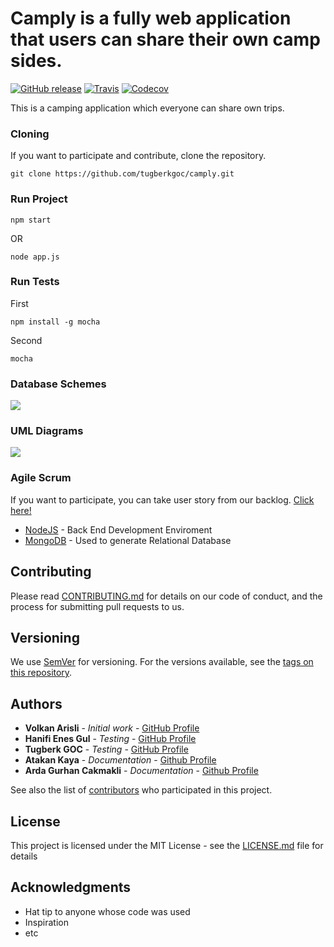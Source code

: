 # Camply is a fully web application that users can share their own camp sides.
[![GitHub release](https://img.shields.io/badge/release-1.0.0-blue.svg)](https://github.com/volkanarisli/camply/releases/tag/1.0.0)
[![Travis](https://img.shields.io/badge/build-passing-brightgreen.svg)](https://github.com/volkanarisli/camply)
[![Codecov](https://img.shields.io/badge/coverage-71%25-orange.svg)](https://github.com/volkanarisli/camply)

This is a camping application which everyone can share own trips.

### Cloning

If you want to participate and contribute, clone the repository.

```
git clone https://github.com/tugberkgoc/camply.git
```

### Run Project

```
npm start
```
OR

```
node app.js
```

### Run Tests

First

```
npm install -g mocha
```
Second

```
mocha
```

### Database Schemes

![](https://www.lucidchart.com/publicSegments/view/c20aa7f4-baf8-4d13-b074-744927e0ac35/image.png)

### UML Diagrams

![](https://www.lucidchart.com/publicSegments/view/1c86e03a-97ba-46a2-ba53-85b8b9b46745/image.png)

### Agile Scrum

If you want to participate, you can take user story from our backlog. [Click here!](https://trello.com/b/XNGXBxr1/camply)


* [NodeJS](https://nodejs.org/en/about/) - Back End Development Enviroment
* [MongoDB](https://www.mongodb.com/) - Used to generate Relational Database

## Contributing

Please read [CONTRIBUTING.md](https://gist.github.com/PurpleBooth/b24679402957c63ec426) for details on our code of conduct, and the process for submitting pull requests to us.

## Versioning

We use [SemVer](http://semver.org/) for versioning. For the versions available, see the [tags on this repository](https://github.com/your/project/tags). 

## Authors

* **Volkan Arisli** - *Initial work* - [GitHub Profile](https://github.com/volkanarisli)
* **Hanifi Enes Gul** - *Testing* - [GitHub Profile](https://github.com/r0sky)
* **Tugberk GOC** - *Testing* - [GitHub Profile](https://github.com/tugberkgoc)
* **Atakan Kaya** - *Documentation* - [Github Profile](https://github.com/Atakankaya1905)
* **Arda Gurhan Cakmakli** - *Documentation* - [Github Profile]()

See also the list of [contributors](https://github.com/your/project/contributors) who participated in this project.

## License

This project is licensed under the MIT License - see the [LICENSE.md](LICENSE.md) file for details

## Acknowledgments

* Hat tip to anyone whose code was used
* Inspiration
* etc
